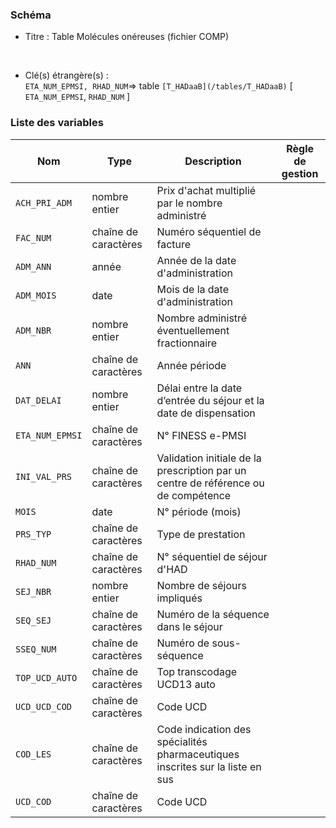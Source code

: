 ### Schéma


- Titre : Table Molécules onéreuses (fichier COMP)
<br />



- Clé(s) étrangère(s) : <br />
`ETA_NUM_EPMSI, RHAD_NUM`=> table `[T_HADaaB](/tables/T_HADaaB)` [ `ETA_NUM_EPMSI`, `RHAD_NUM` ]<br />

 
### Liste des variables

Nom | Type | Description | Règle de gestion
-|-|-|-
`ACH_PRI_ADM`| nombre entier |Prix d'achat multiplié par le nombre administré||
`FAC_NUM`| chaîne de caractères |Numéro séquentiel de facture ||
`ADM_ANN`| année |Année de la date d'administration||
`ADM_MOIS`| date |Mois de la date d'administration||
`ADM_NBR`| nombre entier |Nombre administré éventuellement fractionnaire||
`ANN`| chaîne de caractères |Année période||
`DAT_DELAI`| nombre entier |Délai entre la date d’entrée du séjour et la date de dispensation||
`ETA_NUM_EPMSI`| chaîne de caractères |N° FINESS e-PMSI||
`INI_VAL_PRS`| chaîne de caractères |Validation initiale de la prescription par un centre de référence ou de compétence||
`MOIS`| date |N° période (mois)||
`PRS_TYP`| chaîne de caractères |Type de prestation||
`RHAD_NUM`| chaîne de caractères |N° séquentiel de séjour d'HAD||
`SEJ_NBR`| nombre entier |Nombre de séjours impliqués||
`SEQ_SEJ`| chaîne de caractères |Numéro de la séquence dans le séjour||
`SSEQ_NUM`| chaîne de caractères |Numéro de sous-séquence||
`TOP_UCD_AUTO`| chaîne de caractères |Top transcodage UCD13 auto||
`UCD_UCD_COD`| chaîne de caractères |Code UCD||
`COD_LES`| chaîne de caractères |Code indication des spécialités pharmaceutiques inscrites sur la liste en sus||
`UCD_COD`| chaîne de caractères |Code UCD||